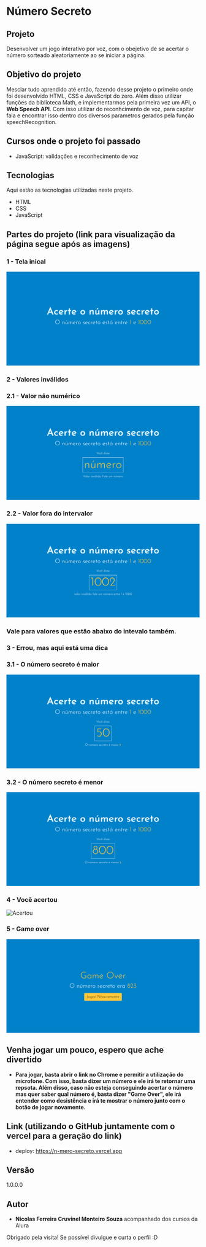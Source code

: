 <h1>Número Secreto</h1>

## Projeto

Desenvolver um jogo interativo por voz, com o obejetivo de se acertar o número sorteado aleatoriamente ao se iniciar a página.

## Objetivo do projeto

Mesclar tudo aprendido até então, fazendo desse projeto o primeiro onde foi desenvolvido HTML, CSS e JavaScript do zero. Além disso utilizar funções da biblioteca Math, e implementarmos pela primeira vez um API, o **Web Speech API**. Com isso utilizar do reconhcimento de voz, para capitar fala e encontrar isso dentro dos diversos parametros gerados pela função speechRecognition.

## Cursos onde o projeto foi passado

* JavaScript: validações e reconhecimento de voz

## Tecnologias

Aqui estão as tecnologias utilizadas neste projeto.

* HTML
* CSS
* JavaScript


## Partes do projeto (link para visualização da página segue após as imagens)

### 1 - Tela inical

![inicio](https://github.com/NicolasFCruvinel/Trilha_Full_Stack/blob/main/Front-End/2.JavaScript%20para%20front%20end/Numero%20secreto/assets/img/img_README/tela_inicial.png)

### 2 - Valores inválidos

### 2.1 - Valor não numérico

![inválido](https://github.com/NicolasFCruvinel/Trilha_Full_Stack/blob/main/Front-End/2.JavaScript%20para%20front%20end/Numero%20secreto/assets/img/img_README/diga_um_numero.png)

### 2.2 - Valor fora do intervalor 

![inválido](https://github.com/NicolasFCruvinel/Trilha_Full_Stack/blob/main/Front-End/2.JavaScript%20para%20front%20end/Numero%20secreto/assets/img/img_README/numero_fora_do_intervalo.png)

### Vale para valores que estão abaixo do intevalo também.

### 3 - Errou, mas aqui está uma dica 

### 3.1 - O número secreto é maior 

![Errou](https://github.com/NicolasFCruvinel/Trilha_Full_Stack/blob/main/Front-End/2.JavaScript%20para%20front%20end/Numero%20secreto/assets/img/img_README/Numero_menor.png)

### 3.2 - O número secreto é menor

![Errou](https://github.com/NicolasFCruvinel/Trilha_Full_Stack/blob/main/Front-End/2.JavaScript%20para%20front%20end/Numero%20secreto/assets/img/img_README/numero_maior.png)

### 4 - Você acertou 

![Acertou](https://github.com/NicolasFCruvinel/Trilha_Full_Stack/blob/main/Front-End/2.JavaScript%20para%20front%20end/Numero%20secreto/assets/img/img_README/Você_acertou.png)

### 5 - Game over

![GameOver](https://github.com/NicolasFCruvinel/Trilha_Full_Stack/blob/main/Front-End/2.JavaScript%20para%20front%20end/Numero%20secreto/assets/img/img_README/Game_Over.png)


## Venha jogar um pouco, espero que ache divertido

* **Para jogar, basta abrir o link no Chrome e permitir a utilização do microfone. Com isso, basta dizer um número e ele irá te retornar uma repsota. Além disso, caso não esteja conseguindo acertar o número mas quer saber qual número é, basta dizer "Game Over", ele irá entender como desistência e irá te mostrar o número junto com o botão de jogar novamente.**

## Link (utilizando o GitHub juntamente com o vercel para a geração do link)
  - deploy: https://n-mero-secreto.vercel.app


  ## Versão

  1.0.0.0


  ## Autor

  * **Nicolas Ferreira Cruvinel Monteiro Souza** acompanhado dos cursos da Alura 

 Obrigado pela visita! Se possível divulgue e curta o perfil :D

